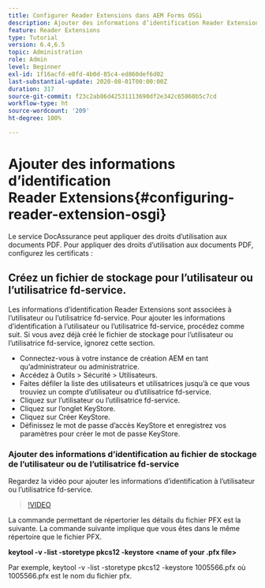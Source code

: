 ```yaml
---
title: Configurer Reader Extensions dans AEM Forms OSGi
description: Ajouter des informations d’identification Reader Extensions au Trust Store dans AEM Forms OSGi
feature: Reader Extensions
type: Tutorial
version: 6.4,6.5
topic: Administration
role: Admin
level: Beginner
exl-id: 1f16acfd-e8fd-4b0d-85c4-ed860def6d02
last-substantial-update: 2020-08-01T00:00:00Z
duration: 317
source-git-commit: f23c2ab86d42531113690df2e342c65060b5c7cd
workflow-type: ht
source-wordcount: '209'
ht-degree: 100%

---
```


# Ajouter des informations d’identification Reader Extensions{#configuring-reader-extension-osgi}

Le service DocAssurance peut appliquer des droits d’utilisation aux documents PDF. Pour appliquer des droits d’utilisation aux documents PDF, configurez les certificats :

## Créez un fichier de stockage pour l’utilisateur ou l’utilisatrice fd-service.

Les informations d’identification Reader Extensions sont associées à l’utilisateur ou l’utilisatrice fd-service. Pour ajouter les informations d’identification à l’utilisateur ou l’utilisatrice fd-service, procédez comme suit. Si vous avez déjà créé le fichier de stockage pour l’utilisateur ou l’utilisatrice fd-service, ignorez cette section.

* Connectez-vous à votre instance de création AEM en tant qu’administrateur ou administratrice.
* Accédez à Outils > Sécurité > Utilisateurs.
* Faites défiler la liste des utilisateurs et utilisatrices jusqu’à ce que vous trouviez un compte d’utilisateur ou d’utilisatrice fd-service.
* Cliquez sur l’utilisateur ou l’utilisatrice fd-service.
* Cliquez sur l’onglet KeyStore.
* Cliquez sur Créer KeyStore.
* Définissez le mot de passe d’accès KeyStore et enregistrez vos paramètres pour créer le mot de passe KeyStore.

### Ajouter des informations d’identification au fichier de stockage de l’utilisateur ou de l’utilisatrice fd-service

Regardez la vidéo pour ajouter les informations d’identification à l’utilisateur ou l’utilisatrice fd-service.

>[!VIDEO](https://video.tv.adobe.com/v/335849?quality=12&learn=on)


La commande permettant de répertorier les détails du fichier PFX est la suivante. La commande suivante implique que vous êtes dans le même répertoire que le fichier PFX.

**keytool -v -list -storetype pkcs12 -keystore &lt;name of your .pfx file>**

Par exemple, keytool -v -list -storetype pkcs12 -keystore 1005566.pfx où 1005566.pfx est le nom du fichier pfx.
